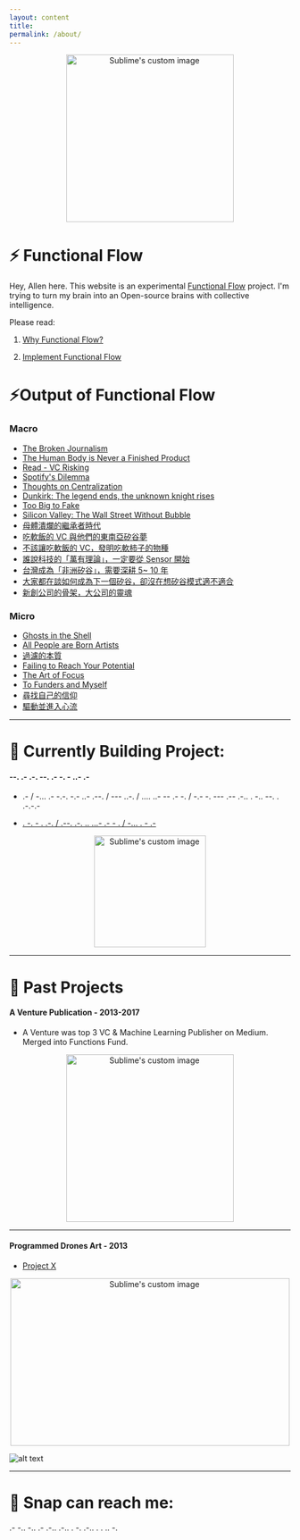 ```yaml
---
layout: content
title: 
permalink: /about/
---
```


<p align="center">
  <img width="300" height="300" src="http://lambdageneration.com/wp-content/uploads/2014/10/original-animated.gif" alt="Sublime's custom image"/>
</p>

# ⚡️ Functional Flow

Hey, Allen here. This website is an experimental [Functional Flow](https://github.com/allenleein/brains) project. I'm trying to turn my brain into an Open-source brains with collective intelligence.

Please read:

1. [Why Functional Flow?](https://allenleein.github.io/brains/2018/03/defining-functional-flow)

2. [Implement Functional Flow](https://github.com/allenleein/brains/blob/master/README.md)


# ⚡️Output of Functional Flow


### Macro

- [The Broken Journalism](https://allenleein.github.io/brains/2018/04/brokenjournalism)
- [The Human Body is Never a Finished Product](https://allenleein.github.io/brains/2018/04/humanbody)
- [Read - VC Risking](https://allenleein.github.io/brains/2018/03/read-vc)
- [Spotify's Dilemma](https://allenleein.github.io/brains/2018/03/spotifys-dilemma)
- [Thoughts on Centralization](https://allenleein.github.io/brains/2018/02/centralization)
- [Dunkirk: The legend ends, the unknown knight rises](https://allenleein.github.io/brains/2017/08/dunkirk)
- [Too Big to Fake](https://allenleein.github.io/brains/2017/09/too-big-too-fake)
- [Silicon Valley: The Wall Street Without Bubble](https://allenleein.github.io/brains/2016/04/bubble)
- [母體潰爛的繼承者時代](https://allenleein.github.io/brains/2018/01/mother)
- [吃軟飯的 VC 與他們的東南亞矽谷夢](https://allenleein.github.io/brains/2015/02/the-vc-without-balls)
- [不該讓吃軟飯的 VC，發明吃軟柿子的物種](https://allenleein.github.io/brains/2016/06/the-vc-without-balls2)
- [誰說科技的「萬有理論」，一定要從 Sensor 開始](https://allenleein.github.io/brains/2015/01/the-theory-of-everything)
- [台灣成為「非洲矽谷」，需要深耕 5~ 10 年](https://allenleein.github.io/brains/2015/10/sv-of-sa)
- [大家都在談如何成為下一個矽谷，卻沒在想矽谷模式適不適合](https://allenleein.github.io/brains/2014/09/sv)
- [新創公司的骨架，大公司的靈魂](https://allenleein.github.io/brains/2014/07/startup-mindset)


### Micro

- [Ghosts in the Shell](https://allenleein.github.io/brains/2018/03/defining-functional-flow)
- [All People are Born Artists](https://allenleein.github.io/brains/2018/03/artist)
- [過濾的本質](https://allenleein.github.io/brains/2018/02/essence)
- [Failing to Reach Your Potential](https://allenleein.github.io/brains/2018/02/above-beyond)
- [The Art of Focus](https://allenleein.github.io/brains/2018/02/the-art-of-focus)
- [To Funders and Myself](https://allenleein.github.io/brains/2018/01/founders)
- [尋找自己的信仰](https://allenleein.github.io/brains/2016/06/goals)
- [驅動並進入心流](https://allenleein.github.io/brains/2017/12/trigger-flow)

----

# 🔻 Currently Building Project:

#### --. .- .-. --. .- -. - ..- .-

* .- / -... .- -.-. -.- ..- .--. / --- ..-. / .... ..- -- .- -. / -.- -. --- .-- .-.. . -.. --. . .-.-.-

- [ . -. - . .-. / .--. .-. .. ...- .- - . / -... . - .- ](https://upscri.be/e57947/)

<p align="center">
  <img width="200" height="200" src="https://i.imgur.com/1nLWkHH.png" alt="Sublime's custom image"/>
</p>


----

# 🔻 Past Projects

#### A Venture Publication - 2013-2017

* A Venture was top 3 VC & Machine Learning Publisher on Medium. Merged into Functions Fund.

<p align="center">
  <img width="300" height="300" src="https://i.imgur.com/4bY53O8.jpg" alt="Sublime's custom image"/>
</p>

----

#### Programmed Drones Art - 2013

* [Project X](https://vimeo.com/111901733)


<p align="center">
  <img width="500" height="300" src="https://media.giphy.com/media/l3mZ5zogGcnzNzbqM/giphy.gif" alt="Sublime's custom image"/>
</p>


![alt text](https://i.imgur.com/pNz5FOm.jpg "Logo Title Text 1")


----

# 👻 Snap can reach me: 

.- -.. -.. .- .-.. .-.. . -. .-.. . . .. -.








